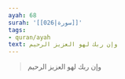 ```yaml
---
ayah: 68
surah: '[[026|سورة]]'
tags:
- quran/ayah
text: وإن ربك لهو العزيز الرحيم
---
```

> وإن ربك لهو العزيز الرحيم

